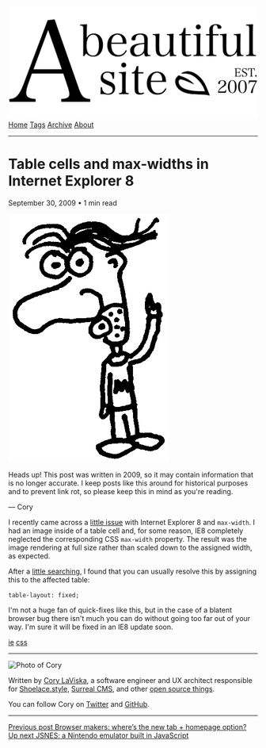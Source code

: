 <a href="../../index.html" class="header-link"><img src="../../images/logos/wordmark.svg" alt="A Beautiful Site" class="wordmark" /></a> <a href="../../index.html" class="nav-item">Home</a> <a href="../../tags/index.html" class="nav-item">Tags</a> <a href="../index.html" class="nav-item">Archive</a> <a href="../../about/index.html" class="nav-item">About</a>

------------------------------------------------------------------------

Table cells and max-widths in Internet Explorer 8
=================================================

September 30, 2009 • 1 min read

![A drawing of a cartoon man pointing upwards](../../images/artwork/pointer.gif)

Heads up! This post was written in 2009, so it may contain information that is no longer accurate. I keep posts like this around for historical purposes and to prevent link rot, so please keep this in mind as you're reading.

— Cory

I recently came across a [little issue](https://connect.microsoft.com/IE/feedback/ViewFeedback.aspx?FeedbackID=425785) with Internet Explorer 8 and `max-width`. I had an image inside of a table cell and, for some reason, IE8 completely neglected the corresponding CSS `max-width` property. The result was the image rendering at full size rather than scaled down to the assigned width, as expected.

After a [little searching](http://bytes.com/topic/html-css/answers/870359-ie8-display-table-cell-max-width-bug), I found that you can usually resolve this by assigning this to the affected table:

    table-layout: fixed;

I'm not a huge fan of quick-fixes like this, but in the case of a blatent browser bug there isn't much you can do without going too far out of your way. I'm sure it will be fixed in an IE8 update soon.

<a href="../../tags/ie/index.html" class="post-tag">ie</a> <a href="../../tags/css/index.html" class="post-tag">css</a>

------------------------------------------------------------------------

<img src="http://0.gravatar.com/avatar/bf1b3b95fd5b096a3592247c29667b33?s=512" alt="Photo of Cory" class="avatar avatar-small" />

Written by [Cory LaViska](../../index-4.html), a software engineer and UX architect responsible for [Shoelace.style](https://shoelace.style/), [Surreal CMS](https://www.surrealcms.com/), and other [open source things](https://github.com/claviska).

You can follow Cory on [Twitter](https://twitter.com/bgooonz) and [GitHub](https://github.com/claviska).

------------------------------------------------------------------------

<a href="../browser-makers-wheres-the-new-tab-homepage-option/index.html" class="post-nav-previous"><span class="small">Previous post</span> Browser makers: where’s the new tab + homepage option?</a> <a href="../jsnes-a-nintendo-emulator-built-in-javascript/index.html" class="post-nav-next"><span class="small">Up next</span> JSNES: a Nintendo emulator built in JavaScript</a>
